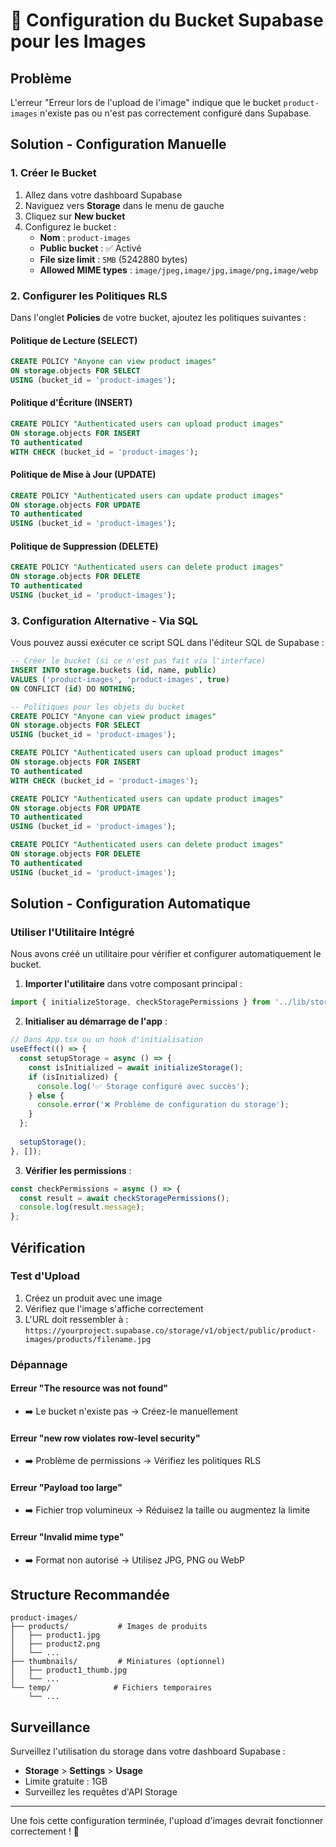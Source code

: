 # 🔧 Configuration du Bucket Supabase pour les Images

## Problème
L'erreur "Erreur lors de l'upload de l'image" indique que le bucket `product-images` n'existe pas ou n'est pas correctement configuré dans Supabase.

## Solution - Configuration Manuelle

### 1. Créer le Bucket
1. Allez dans votre dashboard Supabase
2. Naviguez vers **Storage** dans le menu de gauche
3. Cliquez sur **New bucket**
4. Configurez le bucket :
   - **Nom** : `product-images`
   - **Public bucket** : ✅ Activé
   - **File size limit** : `5MB` (5242880 bytes)
   - **Allowed MIME types** : `image/jpeg,image/jpg,image/png,image/webp`

### 2. Configurer les Politiques RLS

Dans l'onglet **Policies** de votre bucket, ajoutez les politiques suivantes :

#### Politique de Lecture (SELECT)
```sql
CREATE POLICY "Anyone can view product images"
ON storage.objects FOR SELECT
USING (bucket_id = 'product-images');
```

#### Politique d'Écriture (INSERT)
```sql
CREATE POLICY "Authenticated users can upload product images"
ON storage.objects FOR INSERT
TO authenticated
WITH CHECK (bucket_id = 'product-images');
```

#### Politique de Mise à Jour (UPDATE)
```sql
CREATE POLICY "Authenticated users can update product images"
ON storage.objects FOR UPDATE
TO authenticated
USING (bucket_id = 'product-images');
```

#### Politique de Suppression (DELETE)
```sql
CREATE POLICY "Authenticated users can delete product images"
ON storage.objects FOR DELETE
TO authenticated
USING (bucket_id = 'product-images');
```

### 3. Configuration Alternative - Via SQL

Vous pouvez aussi exécuter ce script SQL dans l'éditeur SQL de Supabase :

```sql
-- Créer le bucket (si ce n'est pas fait via l'interface)
INSERT INTO storage.buckets (id, name, public)
VALUES ('product-images', 'product-images', true)
ON CONFLICT (id) DO NOTHING;

-- Politiques pour les objets du bucket
CREATE POLICY "Anyone can view product images"
ON storage.objects FOR SELECT
USING (bucket_id = 'product-images');

CREATE POLICY "Authenticated users can upload product images"
ON storage.objects FOR INSERT
TO authenticated
WITH CHECK (bucket_id = 'product-images');

CREATE POLICY "Authenticated users can update product images"
ON storage.objects FOR UPDATE
TO authenticated
USING (bucket_id = 'product-images');

CREATE POLICY "Authenticated users can delete product images"
ON storage.objects FOR DELETE
TO authenticated
USING (bucket_id = 'product-images');
```

## Solution - Configuration Automatique

### Utiliser l'Utilitaire Intégré

Nous avons créé un utilitaire pour vérifier et configurer automatiquement le bucket. 

1. **Importer l'utilitaire** dans votre composant principal :

```typescript
import { initializeStorage, checkStoragePermissions } from '../lib/storage-setup';
```

2. **Initialiser au démarrage de l'app** :

```typescript
// Dans App.tsx ou un hook d'initialisation
useEffect(() => {
  const setupStorage = async () => {
    const isInitialized = await initializeStorage();
    if (isInitialized) {
      console.log('✅ Storage configuré avec succès');
    } else {
      console.error('❌ Problème de configuration du storage');
    }
  };
  
  setupStorage();
}, []);
```

3. **Vérifier les permissions** :

```typescript
const checkPermissions = async () => {
  const result = await checkStoragePermissions();
  console.log(result.message);
};
```

## Vérification

### Test d'Upload
1. Créez un produit avec une image
2. Vérifiez que l'image s'affiche correctement
3. L'URL doit ressembler à : `https://yourproject.supabase.co/storage/v1/object/public/product-images/products/filename.jpg`

### Dépannage

#### Erreur "The resource was not found"
- ➡️ Le bucket n'existe pas → Créez-le manuellement

#### Erreur "new row violates row-level security"
- ➡️ Problème de permissions → Vérifiez les politiques RLS

#### Erreur "Payload too large"
- ➡️ Fichier trop volumineux → Réduisez la taille ou augmentez la limite

#### Erreur "Invalid mime type"
- ➡️ Format non autorisé → Utilisez JPG, PNG ou WebP

## Structure Recommandée

```
product-images/
├── products/           # Images de produits
│   ├── product1.jpg
│   ├── product2.png
│   └── ...
├── thumbnails/         # Miniatures (optionnel)
│   ├── product1_thumb.jpg
│   └── ...
└── temp/              # Fichiers temporaires
    └── ...
```

## Surveillance

Surveillez l'utilisation du storage dans votre dashboard Supabase :
- **Storage** > **Settings** > **Usage**
- Limite gratuite : 1GB
- Surveillez les requêtes d'API Storage

---

Une fois cette configuration terminée, l'upload d'images devrait fonctionner correctement ! 🎉

